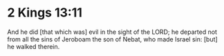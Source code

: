 # 2 Kings 13:11

And he did [that which was] evil in the sight of the LORD; he departed not from all the sins of Jeroboam the son of Nebat, who made Israel sin: [but] he walked therein.